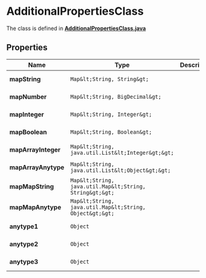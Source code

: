 

# AdditionalPropertiesClass

The class is defined in **[AdditionalPropertiesClass.java](../../src/main/java/org/openapitools/model/AdditionalPropertiesClass.java)**

## Properties

Name | Type | Description | Notes
------------ | ------------- | ------------- | -------------
**mapString** | `Map&lt;String, String&gt;` |  |  [optional property]
**mapNumber** | `Map&lt;String, BigDecimal&gt;` |  |  [optional property]
**mapInteger** | `Map&lt;String, Integer&gt;` |  |  [optional property]
**mapBoolean** | `Map&lt;String, Boolean&gt;` |  |  [optional property]
**mapArrayInteger** | `Map&lt;String, java.util.List&lt;Integer&gt;&gt;` |  |  [optional property]
**mapArrayAnytype** | `Map&lt;String, java.util.List&lt;Object&gt;&gt;` |  |  [optional property]
**mapMapString** | `Map&lt;String, java.util.Map&lt;String, String&gt;&gt;` |  |  [optional property]
**mapMapAnytype** | `Map&lt;String, java.util.Map&lt;String, Object&gt;&gt;` |  |  [optional property]
**anytype1** | `Object` |  |  [optional property]
**anytype2** | `Object` |  |  [optional property]
**anytype3** | `Object` |  |  [optional property]













